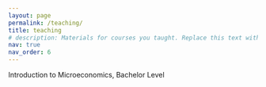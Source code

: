 ```yaml
---
layout: page
permalink: /teaching/
title: teaching
# description: Materials for courses you taught. Replace this text with your description.
nav: true
nav_order: 6
---
```


Introduction to Microeconomics, Bachelor Level

